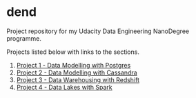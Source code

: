 # dend

Project repository for my Udacity Data Engineering NanoDegree programme.

Projects listed below with links to the sections.

1. [Project 1 - Data Modelling with Postgres](./Project%201%20-%20Data%20Modelling%20with%20Postgres)
2. [Project 2 - Data Modelling with Cassandra](./Project%202%20-%20Data%20Modelling%20with%20Cassandra)
3. [Project 3 - Data Warehousing with Redshift](./Project%203%20-%20Data%20Warehousing%20with%20Redshift)
4. [Project 4 - Data Lakes with Spark](./Project%204%20-%20Data%20Lakes%20with%20Spark)
